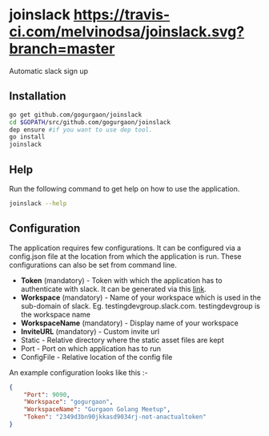# joinslack https://travis-ci.com/melvinodsa/joinslack.svg?branch=master
Automatic slack sign up

## Installation
```sh
go get github.com/gogurgaon/joinslack
cd $GOPATH/src/github.com/gogurgaon/joinslack
dep ensure #if you want to use dep tool.
go install
joinslack
```

## Help
Run the following command to get help on how to use the application.
```sh
joinslack --help
```


## Configuration
The application requires few configurations. It can be configured via a config.json file at the location from which the application is run.
These configurations can also be set from command line.

*   **Token** (mandatory) - Token with which the application has to authenticate with slack. It can be generated via this [link](https://api.slack.com/custom-integrations/legacy-tokens).
*   **Workspace** (mandatory) - Name of your workspace which is used in the sub-domain of slack. Eg. testingdevgroup.slack.com. testingdevgroup is the workspace name
*   **WorkspaceName** (mandatory) - Display name of your workspace
*   **InviteURL**  (mandatory) - Custom invite url
*   Static -   Relative directory where the static asset files are kept
*   Port - Port on which application has to run
*   ConfigFile - Relative location of the config file

An example configuration looks like this :-

```json
{
	"Port": 9090,
	"Workspace": "gogurgaon",
	"WorkspaceName": "Gurgaon Golang Meetup",
	"Token": "2349d3bn90jkkasd9034rj-not-anactualtoken"
}
```
